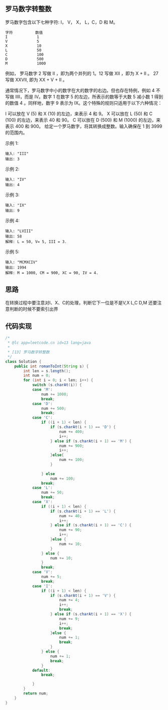 ## 罗马数字转整数

罗马数字包含以下七种字符: I， V， X， L，C，D 和 M。
```
字符          数值
I             1
V             5
X             10
L             50
C             100
D             500
M             1000
```
例如， 罗马数字 2 写做 II ，即为两个并列的 1。12 写做 XII ，即为 X + II 。 27 写做  XXVII, 即为 XX + V + II 。

通常情况下，罗马数字中小的数字在大的数字的右边。但也存在特例，例如 4 不写做 IIII，而是 IV。数字 1 在数字 5 的左边，所表示的数等于大数 5 减小数 1 得到的数值 4 。同样地，数字 9 表示为 IX。这个特殊的规则只适用于以下六种情况：

I 可以放在 V (5) 和 X (10) 的左边，来表示 4 和 9。
X 可以放在 L (50) 和 C (100) 的左边，来表示 40 和 90。 
C 可以放在 D (500) 和 M (1000) 的左边，来表示 400 和 900。
给定一个罗马数字，将其转换成整数。输入确保在 1 到 3999 的范围内。

示例 1:
```
输入: "III"
输出: 3
```
示例 2:
```
输入: "IV"
输出: 4
```
示例 3:
```
输入: "IX"
输出: 9
```
示例 4:
```
输入: "LVIII"
输出: 58
解释: L = 50, V= 5, III = 3.
```
示例 5:
```
输入: "MCMXCIV"
输出: 1994
解释: M = 1000, CM = 900, XC = 90, IV = 4.
```
## 思路
在转换过程中要注意对I、X、C的处理，判断它下一位是不是V,X L,C D,M 还要注意判断的时候不要索引出界

## 代码实现
```java
/*
 * @lc app=leetcode.cn id=13 lang=java
 *
 * [13] 罗马数字转整数
 */
class Solution {
    public int romanToInt(String s) {
        int len = s.length();
        int num = 0;
        for (int i = 0; i < len; i++) {
            switch (s.charAt(i)) {
            case 'M':
                num += 1000;
                break;
            case 'D':
                num += 500;
                break;
            case 'C':
                if ((i + 1) < len) {
                    if (s.charAt(i + 1) == 'D') {
                        num += 400;
                        i++;
                    } else if (s.charAt(i + 1) == 'M') {
                        num += 900;
                        i++;
                    }else{
                        num += 100;
                    }
                    
                } else
                    num += 100;
                break;
            case 'L':
                num += 50;
                break;
            case 'X':
                if ((i + 1) < len) {
                    if (s.charAt(i + 1) == 'L') {
                        num += 40;
                        i++;
                    } else if (s.charAt(i + 1) == 'C') {
                        num += 90;
                        i++;
                    }else {
                        num += 10;
                    }
                } else {
                    num += 10;
                }
                break;
            case 'V':
                num += 5;
                break;
            case 'I':
                if ((i + 1) < len) {
                    if (s.charAt(i + 1) == 'V') {
                        num += 4;
                        i++;
                        break;
                    } else if (s.charAt(i + 1) == 'X') {
                        num += 9;
                        i++;
                        break;
                    }else {
                        num += 1;
                        break;
                    }
                } else {
                    num += 1;
                    break;
                }
            default:
                break;

            }
        }
        return num;
    }
}

```

